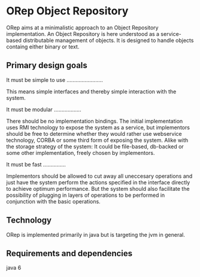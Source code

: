 ORep Object Repository
======================

ORep aims at a minimalistic approach to an Object Repository
implementation. An Object Repository is here understood as a
service-based distributable management of objects. It is designed to
handle objects containg either binary or text.


Primary design goals
--------------------

It must be simple to use 
........................

This means simple interfaces and thereby simple interaction with the
system.

It must be modular
..................

There should be no implementation bindings. The initial implementation
uses RMI technology to expose the system as a service, but
implementors should be free to determine whether they would rather use
webservice technology, CORBA or some third form of exposing the
system. Alike with the storage strategy of the system: It could be
file-based, db-backed or some other implementation, freely chosen by
implementors.

It must be fast
...............

Implementors should be allowed to cut away all uneccesary operations
and just have the system perform the actions specified in the
interface directly to achieve optimum performance. But the system
should also facilitate the possibility of plugging in layers of
operations to be performed in conjunction with the basic operations.


Technology
----------

ORep is implemented primarily in java but is targeting the jvm in
general.


Requirements and dependencies
-----------------------------

java 6

